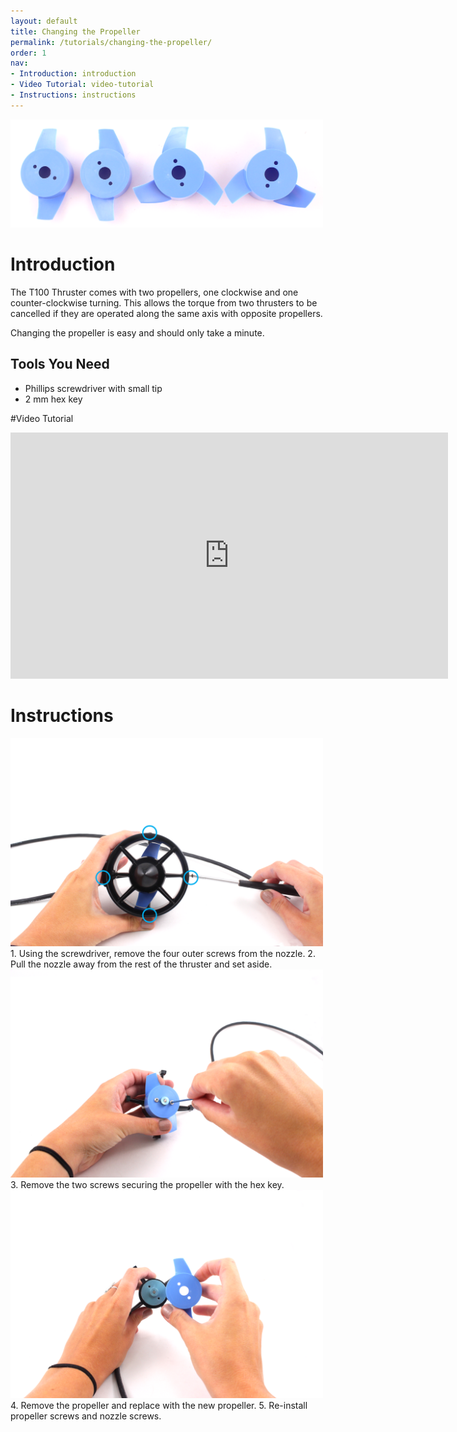 ```yaml
---
layout: default
title: Changing the Propeller
permalink: /tutorials/changing-the-propeller/
order: 1
nav:
- Introduction: introduction
- Video Tutorial: video-tutorial
- Instructions: instructions
---
```

<img src="/assets/images/tutorials/changing-a-propeller/all-propellers.png" class="img-responsive img-center" style="max-width:500px" />

# Introduction

The T100 Thruster comes with two propellers, one clockwise and one counter-clockwise turning. This allows the torque from two thrusters to be cancelled if they are operated along the same axis with opposite propellers.

Changing the propeller is easy and should only take a minute.

## Tools You Need

* Phillips screwdriver with small tip
* 2 mm hex key

#Video Tutorial

<iframe width="700" height="393.75" src="https://www.youtube.com/embed/xFCIiMTceRs" frameborder="0" allowfullscreen></iframe>
<br />

# Instructions

<img src="/assets/images/tutorials/changing-a-propeller/propeller-1.png" class="img-responsive" style="max-width:500px" />
1. Using the screwdriver, remove the four outer screws from the nozzle.    
2. Pull the nozzle away from the rest of the thruster and set aside. 

<img src="/assets/images/tutorials/changing-a-propeller/propeller-2.png" class="img-responsive" style="max-width:500px" />
3. Remove the two screws securing the propeller with the hex key.

<img src="/assets/images/tutorials/changing-a-propeller/propeller-3.png" class="img-responsive" style="max-width:500px" />
4. Remove the propeller and replace with the new propeller.   
5. Re-install propeller screws and nozzle screws.